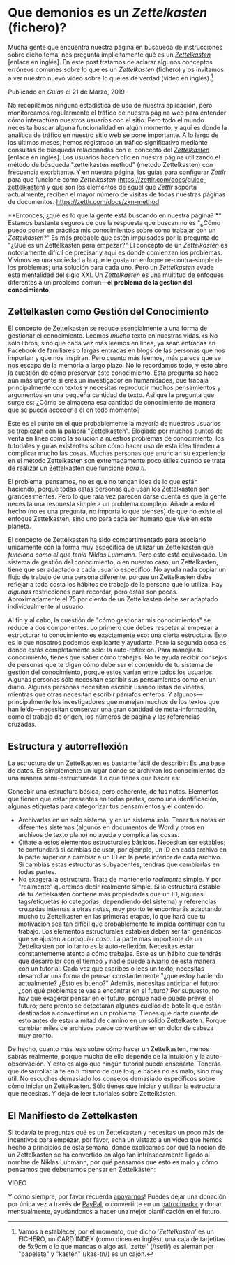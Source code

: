 # Que demonios es un _Zettelkasten_ (fichero)?

Mucha gente que encuentra nuestra página en búsqueda de instrucciones sobre dicho tema, nos pregunta implícitamente qué es un [_Zettelkasten_](https://www.zettelkasten.de/) [enlace en inglés]. En este post tratamos de aclarar algunos conceptos erróneos comunes sobre lo que es un _Zettelkasten_  (fichero) y os invitamos a ver nuestro nuevo vídeo sobre lo que es de verdad (vídeo en inglés).[^1]

Publicado en _Guías_ el 21 de Marzo, 2019

No recopilamos ninguna estadística de uso de nuestra aplicación, pero monitoreamos regularmente el tráfico de nuestra página web para entender cómo interactúan nuestros usuarios con el sitio.   Pero todo el mundo necesita buscar alguna funcionalidad en algún momento, y aquí es donde la analítica de tráfico en nuestro sitio web se pone importante. A lo largo de los últimos meses, hemos registrado un tráfico significativo  mediante consultas de búsqueda relacionadas con el concepto del [_Zettelkasten_](https://www.zettelkasten.de/) [enlace en inglés]. Los usuarios hacen clic en nuestra página utilizando el método de búsqueda "zettelkasten method" (metodo Zettelkasten) con frecuencia exorbitante. Y en nuestra página, las guías para configurar _Zettlr_ para que funcione como _Zettelkasten_ (https://zettlr.com/docs/guide-zettelkasten) y que son los elementos de aquel que _Zettlr_ soporta actualmente, reciben el mayor número de visitas de todas nuestras páginas de documentos. https://zettlr.com/docs/zkn-method

**Entonces, ¿qué es lo que la gente está buscando en nuestra página? **  Estamos bastante seguros de que la respuesta que buscan no es "¿Cómo puedo poner en práctica mis conocimientos sobre cómo trabajar con un _Zettelkasten_?"
Es más probable que estén impulsados por la pregunta de "¿Qué es un Zettelkasten para empezar?" El concepto de un _Zettelkasten_ es notoriamente difícil de precisar y aquí es donde comienzan los problemas.  Vivimos en una sociedad a la que le gusta un enfoque re-contra-simple de los problemas; una solución para cada uno. Pero un _Zettelkasten_ evade esta mentalidad del siglo XXI. Un _Zettelkasten_ es una multitud de enfoques diferentes a un problema común—**el problema de la gestión del conocimiento**.

## Zettelkasten como Gestión del Conocimiento
El concepto de Zettelkasten se reduce esencialmente a una forma de gestionar el conocimiento. Leemos _mucho_ texto en nuestras vidas.<s No sólo libros, sino que cada vez más leemos en línea, ya sean entradas en Facebook de familiares o largas entradas en blogs de las personas que nos importan y que nos inspiran. Pero cuanto más leemos, más parece que se nos escapa de la memoria a largo plazo. No lo recordamos todo, y esto abre la cuestión de cómo preservar este conocimiento. Esta pregunta se hace aún más urgente si eres un investigador en humanidades, que trabaja principalmente con textos y necesitas reproducir muchos pensamientos y argumentos en una pequeña cantidad de texto. Así que la pregunta que surge es: ¿Cómo se almacena esa cantidad de conocimiento de manera que se pueda acceder a él en todo momento?

Este es el punto en el que probablemente la mayoría de nuestros usuarios se tropiezan con la palabra "Zettelkasten". Elogiado por muchos puntos de venta en línea como la solución a nuestros problemas de conocimiento, los tutoriales y guías existentes sobre cómo hacer uso de esta idea tienden a complicar mucho las cosas.
 Muchas personas que anuncian su experiencia en el método Zettelkasten son extremadamente poco útiles cuando se trata de realizar un Zettelkasten que funcione _para ti_.

El problema, pensamos, no es que no tengan idea de lo que están haciendo, porque todas estas personas que usan los Zettelkasten son grandes mentes. Pero lo que rara vez parecen darse cuenta es que la gente necesita una respuesta simple a un problema complejo. Añade a esto el hecho (no es una pregunta, no importa lo que pienses) de que no existe el enfoque Zettelkasten, sino uno para cada ser humano que vive en este planeta.

El concepto de Zettelkasten ha sido compartimentado para asociarlo únicamente con la forma muy específica de utilizar un Zettelkasten que _funciona como el que tenía Niklas Luhmann_. Pero esto está equivocado. Un sistema de gestión del conocimiento, o en nuestro caso, un Zettelkasten, tiene que ser adaptado a cada usuario específico. No ayuda nada copiar un flujo de trabajo de una persona diferente, porque un Zettelkasten debe reflejar a toda costa los hábitos de trabajo de la persona que lo utiliza. Hay _algunas_ restricciones para recordar, pero estas son pocas. Aproximadamente el 75 por ciento de un Zettelkasten debe ser adaptado individualmente al usuario.

Al fin y al cabo, la cuestión de "cómo gestionar mis conocimientos" se reduce a dos componentes. Lo primero que debes respetar al empezar a estructurar tu conocimiento es exactamente eso: una cierta estructura. Esto es lo que nosotros podemos explicarte y ayudarte. Pero la segunda cosa es donde estás completamente solo: la auto-reflexión. Para manejar tu conocimiento, tienes que saber cómo trabajas. No te ayuda recibir consejos de personas que te digan cómo debe ser el contenido de tu sistema de gestión del conocimiento, porque estos varían entre todos los usuarios. Algunas personas sólo necesitan escribir sus pensamientos como en un diario. Algunas personas necesitan escribir usando listas de viñetas, mientras que otras necesitan escribir párrafos enteros. Y algunos—principalmente los investigadores que manejan muchos de los textos que han leído—necesitan conservar una gran cantidad de meta-información, como el trabajo de origen, los números de página y las referencias cruzadas.

## Estructura y autorreflexión
La estructura de un Zettelkasten es bastante fácil de describir: Es una base de datos. Es simplemente un lugar donde se archivan los conocimientos de una manera semi-estructurada.  Lo que tienes que hacer es:

Concebir una estructura básica, pero coherente, de tus notas. Elementos que tienen que estar presentes en todas partes, como una identificación, algunas etiquetas para categorizar tus pensamientos y el contenido.
* Archivarlas en un solo sistema, y en un sistema _solo_. Tener tus notas en diferentes sistemas (algunos en documentos de Word y otros en archivos de texto plano) no ayuda y complica las cosas.
* Cíñate a estos elementos estructurales básicos.  Necesitan ser estables; te confundará si cambias de usar, por ejemplo, un ID en cada archivo en la parte superior a cambiar a un ID en la parte inferior de cada archivo. Si cambias estas estructuras subyacentes, tendrás que cambiarlas en todas partes.
* No exagera la estructura. Trata de mantenerlo _realmente_ simple. Y por "realmente" queremos decir realmente simple. Si la estructura estable de tu Zettelkasten contiene más propiedades que un ID, algunas tags/etiquetas (o categorías, dependiendo del sistema) y referencias cruzadas internas a otras notas, muy pronto te encontrarás adaptando mucho tu Zettelkasten en las primeras etapas, lo que hará que tu motivación sea tan difícil que probablemente te impida continuar con tu trabajo. Los elementos estructurales estables deben ser tan genéricos que se ajusten a _cualquier cosa_.
La parte más importante de un Zettelkasten por lo tanto es la auto-reflexión. Necesitas estar constantemente atento a cómo trabajas. Este es un hábito que tendrás que desarrollar con el tiempo y nadie puede aliviarlo de esta manera con un tutorial. Cada vez que escribes o lees un texto, necesitas desarrollar una forma de pensar constantemente "¿qué estoy haciendo actualmente? ¿Esto es bueno?" Además, necesitas anticipar el futuro: ¿con qué problemas te vas a encontrar en el futuro? Por supuesto, no hay que exagerar pensar en el futuro, porque nadie puede prever el futuro; pero pronto se detectarán algunos cuellos de botella que están destinados a convertirse en un problema.  Tienes que darte cuenta de esto antes de estar a mitad de camino en un sólido Zettelkasten. Porque cambiar miles de archivos puede convertirse en un dolor de cabeza muy pronto.

De hecho, cuanto más leas sobre cómo hacer un Zettelkasten, menos sabrás realmente, porque mucho de ello depende de la intuición y la auto-observación. Y esto es algo que ningún tutorial puede enseñarte. Tendrás que desarrollar la fe en ti mismo de que lo que haces no es malo, sino muy útil. No escuches demasiado los consejos demasiado específicos sobre cómo iniciar un Zettelkasten. Sólo tienes que iniciar y utilizar la estructura que necesitas.  Y deja de leer tutoriales sobre Zettelkästen.

## El Manifiesto de Zettelkasten
Si todavía te preguntas qué es un Zettelkasten y necesitas un poco más de incentivos para empezar, por favor, echa un vistazo a un vídeo que hemos hecho a principios de esta semana, donde explicamos por qué la noción de un Zettelkasten se ha convertido en algo tan intrínsecamente ligado al nombre de Niklas Luhmann, por qué pensamos que esto es malo y cómo pensamos que deberíamos pensar en Zettelkästen:


VIDEO

Y como siempre, por favor recuerda [apoyarnos](https://www.zettlr.com/supporters)! Puedes dejar una donación por única vez a través de [PayPal](https://www.paypal.me/hendrikerz), o convertirte en un [patrocinador](https://www.patreon.com/zettlr) y donar mensualmente, ayudándonos a hacer una mejor planificación en el futuro.

[^1]: Vamos a establecer, por el momento, que dicho '_Zettelkasten_'  es un FICHERO, un CARD INDEX (como dicen en inglés), una caja de tarjetitas de 5x9cm o lo que mandas o algo así. 'zettel' (/tsetl/) es alemán por "papeleta" y "kasten" (/kas-tn/) es un cajón.
